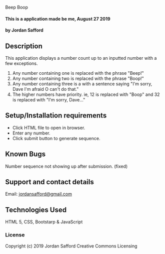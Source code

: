 Beep Boop

#### This is a application made be me, August 27 2019

#### by Jordan Safford

## Description

This application displays a number count up to an inputted number with a few exceptions.

1. Any number containing one is replaced with the phrase "Beep!"
2. Any number containing two is replaced with the phrase "Boop!"
3. Any number containing three is a with a sentence saying "I'm sorry, Dave I'm afraid O can't do that."
4. The higher numbers have priority. ie, 12 is replaced with "Boop" and 32 is replaced with "I'm sorry, Dave..."
## Setup/Installation requirements

* Click HTML file to open in browser.
* Enter any number.
* Click submit button to generate sequence.

## Known Bugs

Number sequence not showing up after submission. (fixed)

## Support and contact details

Email: jordansafford@gmail.com

## Technologies Used

HTML 5, CSS, Bootstarp & JavaScript

### License


Copyright (c) 2019 Jordan Safford Creative Commons Licensing
